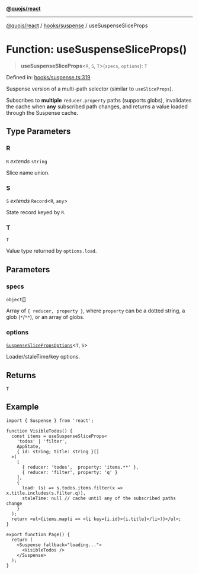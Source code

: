 [**@quojs/react**](../../../README.md)

***

[@quojs/react](../../../README.md) / [hooks/suspense](../README.md) / useSuspenseSliceProps

# Function: useSuspenseSliceProps()

> **useSuspenseSliceProps**\<`R`, `S`, `T`\>(`specs`, `options`): `T`

Defined in: [hooks/suspense.ts:319](https://github.com/quojs/quojs/blob/bb0aab212261db76d8cdd24be568e1eb39570c11/packages/react/src/hooks/suspense.ts#L319)

Suspense version of a multi-path selector (similar to `useSliceProps`).

Subscribes to **multiple** `reducer.property` paths (supports globs),
invalidates the cache when **any** subscribed path changes, and returns a value
loaded through the Suspense cache.

## Type Parameters

### R

`R` *extends* `string`

Slice name union.

### S

`S` *extends* `Record`\<`R`, `any`\>

State record keyed by `R`.

### T

`T`

Value type returned by `options.load`.

## Parameters

### specs

`object`[]

Array of `{ reducer, property }`, where `property` can be a dotted string,
                 a glob (`*`/`**`), or an array of globs.

### options

[`SuspenseSlicePropsOptions`](../interfaces/SuspenseSlicePropsOptions.md)\<`T`, `S`\>

Loader/staleTime/key options.

## Returns

`T`

## Example

```tsx
import { Suspense } from 'react';

function VisibleTodos() {
  const items = useSuspenseSliceProps<
    'todos' | 'filter',
    AppState,
    { id: string; title: string }[]
  >(
    [
      { reducer: 'todos',  property: 'items.**' },
      { reducer: 'filter', property: 'q' }
    ],
    {
      load: (s) => s.todos.items.filter(x => x.title.includes(s.filter.q)),
      staleTime: null // cache until any of the subscribed paths change
    }
  );
  return <ul>{items.map(i => <li key={i.id}>{i.title}</li>)}</ul>;
}

export function Page() {
  return (
    <Suspense fallback="loading...">
      <VisibleTodos />
    </Suspense>
  );
}
```
